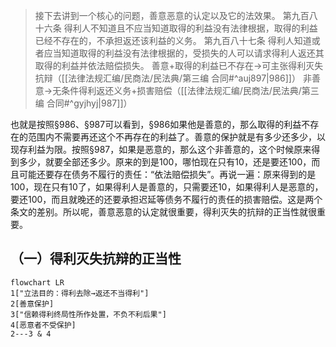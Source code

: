 >接下去讲到一个核心的问题，善意恶意的认定以及它的法效果。
第九百八十六条 得利人不知道且不应当知道取得的利益没有法律根据，取得的利益已经不存在的，不承担返还该利益的义务。
第九百八十七条 得利人知道或者应当知道取得的利益没有法律根据的，受损失的人可以请求得利人返还其取得的利益并依法赔偿损失。
善意+取得的利益已不存在→可主张得利灭失抗辩（[[法律法规汇编/民商法/民法典/第三编 合同#^auj897|986]]）
非善意→无条件得利返还义务+损害赔偿（[[法律法规汇编/民商法/民法典/第三编 合同#^gyjhyj|987]]）

也就是按照§986、§987可以看到，§986如果他是善意的，那么取得的利益不存在的范围内不需要再还这个不再存在的利益了。善意的保护就是有多少还多少，以现存利益为限。按照§987，如果是恶意的，那么这个非善意的，这个时候原来得到多少，就要全部还多少。原来的到是100，哪怕现在只有10，还是要还100，而且可能还要存在债务不履行的责任：“依法赔偿损失”。再说一遍：原来得到的是100，现在只有10了，如果得利人是善意的，只需要还10，如果得利人是恶意的，要还100，而且就晚还的还要承担迟延等债务不履行的责任的损害赔偿。这是两个条文的差别。所以呢，善意恶意的认定就很重要，得利灭失的抗辩的正当性就很重要。
## （一）得利灭失抗辩的正当性
```mermaid
flowchart LR
1["立法目的：得利去除→返还不当得利"]
2[善意保护]
3["信赖得利终局性所作处置，不负不利后果"]
4[恶意者不受保护]
2---3 & 4
```
